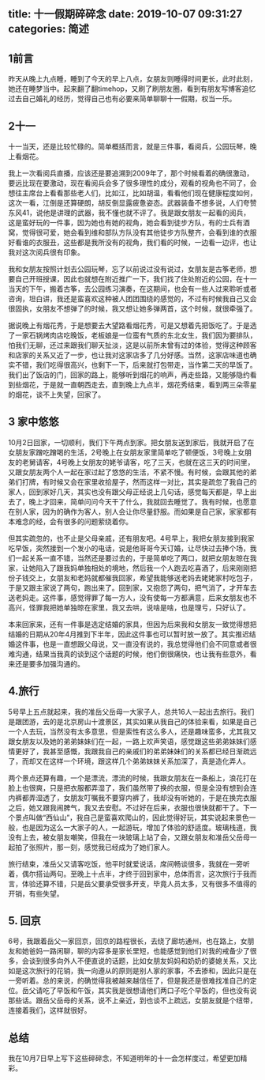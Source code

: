 title: 十一假期碎碎念
date: 2019-10-07 09:31:27
categories: 简述
  --- 


## 1前言

昨天从晚上九点睡，睡到了今天的早上八点，女朋友则睡得时间更长，此时此刻，她还在睡梦当中。起来翻了翻timehop，又刷了刷朋友圈，看到有朋友写博客追忆过去自己婚礼的经历，觉得自己也有必要来简单聊聊十一假期，权当一乐。

## 2十一

十一当天，还是比较忙碌的。简单概括而言，就是三件事，看阅兵，公园玩琴，晚上看烟花。

我上一次看阅兵直播，应该还是要追溯到2009年了，那个时候看着的确很激动，要远比现在要激动，现在看阅兵会多了很多理性的成分，观看的视角也不同了，会想往主席台上看看那些老人们，比如江，比如胡温，看看他们现在健康程度如何，这次一看，江倒是还算硬朗，胡反倒显露疲惫姿态。武器装备不想多说，人们夸赞东风41，说他是讲理的武器，我不懂也就不评了。我是跟女朋友一起看的阅兵，这是蛮好玩的一件事，因为她也有她的视角，她会看到徒步方队，有的士兵有酒窝，觉得很可爱，她会看到维和部队方队没有其他徒步方队整齐，会看到谁的衣服好看谁的衣服丑，这些都是我所没有的视角，我们看的时候，一边看一边评，也让我对这次阅兵很有印象。

我和女朋友按照计划去公园玩琴，忘了以前说过没有说过，女朋友是古筝老师，想要自己开班授课，因此也就想在附近推广一下，我们找了住处附近的公园，在十一当天的下午，搬着古筝，去公园练习演奏，在这期间，也会有一些人过来聆听或者咨询，坦白讲，我还是蛮喜欢这种被人团团围绕的感觉的，不过有时候我自己又会很固执，女朋友不想弹了的时候，我又想让她多弹两首，这个时候，就很牵强了。

据说晚上有烟花秀，于是想要去大望路看烟花秀，可是又想着先把饭吃了。于是选了一家石锅烤肉店吃晚饭，老板娘是一位蛮有气质的东北女生，我们因为要排队，怕我们无聊，还过来跟我们聊天扯淡，这是以前所未曾有过的体验，觉得这种顾客和店家的关系又近了一步，也让我对这家店多了几分好感。当然，这家店味道也确实不错，我们吃得很高兴，也剩下一下，后来就打包带走，当作第二天的早饭了。我们出了饭店的门，回家的路上，能够听到烟花的响声，再走些路，又能够隐约看到些烟花，于是就一直朝西走去，直到晚上九点半，烟花秀结束，看到两三朵零星的烟花，谈不上失望，回家了。

## 3 家中悠悠

10月2日回家，一切顺利，我们下午两点到家。把女朋友送到家后，我就开启了在女朋友家蹭吃蹭喝的生活，2号晚上在女朋友家里简单吃了顿便饭，3号晚上女朋友的老舅请客，4号晚上女朋友的姥爷请客，吃了三天，也就在这三天的时间里，又跟女朋友两个人一起在家过起了悠悠的生活，不紧不慢。有时候，会跟其他的弟弟们打牌，有时候又会在家里收拾屋子，然而这样一对比，其实是疏忽了我自己的家人，回到家好几天，其实也没有跟父母正经说上几句话，感觉每天都是，早上出去了，晚上才回来，简单问问今天干了什么，我就回去睡觉了。我有时候，也愿意在别人家，因为的确作为客人，别人会让你尽量舒服。而如果是自己家，家家都有本难念的经，会有很多的问题萦绕着你。

但其实疏忽的，也不止是父母亲戚，还有朋友吧。4号早上，我把女朋友接到我家吃早饭，突然接到一个发小的电话，说是他哥哥今天订婚，让尽快过去捧个场，我们一起关系一直不错，当然还是要过去的，于是简单吃了两口，就把女朋友晾在我家，让她陷入了跟我妈单独相处的境地，然后我一个人跑去吃喜酒了，后来刚刚把份子钱交上，女朋友和老妈就都催我回家，希望我能够送老妈去姥姥家村吃包子，于是又跟主家说了两句，跑出来了。回到家，又抱怨了两句，把气消了，才开车去送老妈走。这件事，感觉得罪了每一方人，没有使每一方都满意，后来女朋友也不高兴，怪罪我把她单独晾在家里，我又去哄，说啥是啥，也是理亏，只好认了。

本来回家来，还有一件事是选定结婚的家具，但因为后来我和女朋友一致觉得想把结婚的日期从20年4月推到下半年，因此这件事也可以暂时放一放了。其实推迟结婚这件事，也是一直想跟父母说，又一直没有说的，我总觉得他们会不同意或者很难沟通，结果当我真的谈到这个话题的时候，他们倒很痛快，也让我有些意外，看来还是要多加强沟通的。

## 4.旅行

5号早上五点就起来，我的准岳父岳母一大家子人，总共16人一起出去旅行。我们是跟团游，去的是北京房山十渡景区，其实如果从我自己的体验来看，如果是自己一个人去玩，当然没有太多意思，但是索性有这么多人，还是趣味蛮多，尤其我又跟女朋友以及她的弟弟妹妹们在一起，一路上欢声笑语，感觉跟这些弟弟妹妹们感情更好了，我甚至感慨，我跟我自己的亲戚们的弟弟妹妹们的关系都已经日渐疏远了，而却又在这样一个环境，跟这样几个弟弟妹妹关系加深了，真是造化弄人。

两个景点还算有趣，一个是漂流，漂流的时候，我跟女朋友在一条船上，浪花打在脸上也很爽，只是把衣服都弄湿了，我们虽然带了换的衣服，但是全没有想到会连内裤都弄湿透了，女朋友叮嘱我不要穿内裤了，我却没有听她的，于是在换完衣服之后，她又跟我闹脾气，我又去安慰。不过好在后来，衣服也很快就都干了。下一个景点叫做“西仙山”，我自己是蛮喜欢爬山的，因此觉得好玩，其实说起来景色一般，也是因为这么一大家子的人，一起游玩，增加了体验的舒适度。玻璃栈道，我没有上去，被女朋友嘲笑，但我在一块玻璃上站了会，又跟女朋友和准岳父岳母一起拍了张照片，那一刻，感觉我已经成为了她们家人。

旅行结束，准岳父又请客吃饭，他平时就爱说话，席间畅谈很多，我就在一旁听着，偶尔搭讪两句。至晚上十点半，才终于回到家中，总体而言，这次旅行于我而言，体验还算不错，只是岳父要承受很多开支，毕竟人员太多，又有很多不值得的开销，有些失望。

## 5. 回京

6号，我跟着岳父一家回京，回京的路程很长，去绕了廊坊通州，也在路上，女朋友和她爸妈一路闲聊，聊的内容多是家长里短，也能感觉到他们对我的戒备少了很多，会谈到很多向外人不便直说的话题，比如女朋友妈妈和奶奶的婆媳关系，又比如是这次旅行的花销，我一向遵从的原则是别人家的家事，不去掺和，因此只是在一旁听着。总的来说，的确觉得我被越来越信任了，但是我还是很难找准自己的定位。岳父请吃了早饭和午饭，其实我是很想请他们两口子吃个早饭的，但也没有说那些话。跟岳父岳母的关系，说不上亲近，到也谈不上疏远，女朋友就是个纽带，连接着我们，这样就很好。

## 总结

我在10月7日早上写下这些碎碎念，不知道明年的十一会怎样度过，希望更加精彩。







